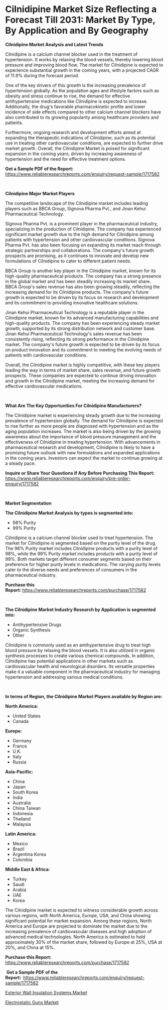 <p><h1>Cilnidipine Market Size Reflecting a Forecast Till 2031: Market By Type, By Application and By Geography</h1></p><p><strong>Cilnidipine Market Analysis and Latest Trends</strong></p>
<p><p>Cilnidipine is a calcium channel blocker used in the treatment of hypertension. It works by relaxing the blood vessels, thereby lowering blood pressure and improving blood flow. The market for Cilnidipine is expected to experience substantial growth in the coming years, with a projected CAGR of 11.9% during the forecast period.</p><p>One of the key drivers of this growth is the increasing prevalence of hypertension globally. As the population ages and lifestyle factors such as obesity and stress continue to rise, the demand for effective antihypertensive medications like Cilnidipine is expected to increase. Additionally, the drug's favorable pharmacokinetic profile and lower incidence of side effects compared to other calcium channel blockers have also contributed to its growing popularity among healthcare providers and patients.</p><p>Furthermore, ongoing research and development efforts aimed at expanding the therapeutic indications of Cilnidipine, such as its potential use in treating other cardiovascular conditions, are expected to further drive market growth. Overall, the Cilnidipine Market is poised for significant expansion in the coming years, driven by increasing awareness of hypertension and the need for effective treatment options.</p></p>
<p><strong>Get a Sample PDF of the Report:&nbsp;</strong> <a href="https://www.reliableresearchreports.com/enquiry/request-sample/1717582">https://www.reliableresearchreports.com/enquiry/request-sample/1717582</a></p>
<p>&nbsp;</p>
<p><strong>Cilnidipine Major Market Players</strong></p>
<p><p>The competitive landscape of the Cilnidipine market includes leading players such as BBCA Group, Signova Pharma Pvt., and Jinan Kehui Pharmaceutical Technology. </p><p>Signova Pharma Pvt. is a prominent player in the pharmaceutical industry, specializing in the production of Cilnidipine. The company has experienced significant market growth due to the high demand for Cilnidipine among patients with hypertension and other cardiovascular conditions. Signova Pharma Pvt. has also been focusing on expanding its market reach through strategic partnerships and collaborations. The company's future growth prospects are promising, as it continues to innovate and develop new formulations of Cilnidipine to cater to different patient needs.</p><p>BBCA Group is another key player in the Cilnidipine market, known for its high-quality pharmaceutical products. The company has a strong presence in the global market and has been steadily increasing its market share. BBCA Group's sales revenue has also been growing steadily, reflecting the increasing demand for its Cilnidipine products. The company's future growth is expected to be driven by its focus on research and development and its commitment to providing innovative healthcare solutions.</p><p>Jinan Kehui Pharmaceutical Technology is a reputable player in the Cilnidipine market, known for its advanced manufacturing capabilities and high-quality products. The company has been experiencing steady market growth, supported by its strong distribution network and customer base. Jinan Kehui Pharmaceutical Technology's sales revenue has been consistently rising, reflecting its strong performance in the Cilnidipine market. The company's future growth is expected to be driven by its focus on product innovation and its commitment to meeting the evolving needs of patients with cardiovascular conditions.</p><p>Overall, the Cilnidipine market is highly competitive, with these key players leading the way in terms of market share, sales revenue, and future growth prospects. These companies are expected to continue driving innovation and growth in the Cilnidipine market, meeting the increasing demand for effective cardiovascular medications.</p></p>
<p>&nbsp;</p>
<p><strong>What Are The Key Opportunities For Cilnidipine Manufacturers?</strong></p>
<p><p>The Cilnidipine market is experiencing steady growth due to the increasing prevalence of hypertension globally. The demand for Cilnidipine is expected to rise further as more people are diagnosed with hypertension and as the aging population increases. The market is also being driven by the growing awareness about the importance of blood pressure management and the effectiveness of Cilnidipine in treating hypertension. With advancements in pharmaceutical research and development, Cilnidipine is likely to have a promising future outlook with new formulations and expanded applications in the coming years. Investors can expect the market to continue growing at a steady pace.</p></p>
<p><strong>Inquire or Share Your Questions If Any Before Purchasing This Report:</strong> <a href="https://www.reliableresearchreports.com/enquiry/pre-order-enquiry/1717582">https://www.reliableresearchreports.com/enquiry/pre-order-enquiry/1717582</a></p>
<p>&nbsp;</p>
<p><strong>Market Segmentation</strong></p>
<p><strong>The Cilnidipine Market Analysis by types is segmented into:</strong></p>
<p><ul><li>98% Purity</li><li>99% Purity</li></ul></p>
<p><p>Cilnidipine is a calcium channel blocker used to treat hypertension. The market for Cilnidipine is segmented based on the purity level of the drug. The 98% Purity market includes Cilnidipine products with a purity level of 98%, while the 99% Purity market includes products with a purity level of 99%. Both markets target different consumer segments based on their preference for higher purity levels in medications. The varying purity levels cater to the diverse needs and preferences of consumers in the pharmaceutical industry.</p></p>
<p><strong>Purchase this Report:&nbsp;</strong><a href="https://www.reliableresearchreports.com/purchase/1717582">https://www.reliableresearchreports.com/purchase/1717582</a></p>
<p>&nbsp;</p>
<p><strong>The Cilnidipine Market Industry Research by Application is segmented into:</strong></p>
<p><ul><li>Antihypertensive Drugs</li><li>Organic Synthesis</li><li>Other</li></ul></p>
<p><p>Cilnidipine is commonly used as an antihypertensive drug to treat high blood pressure by relaxing the blood vessels. It is also utilized in organic synthesis processes to create various chemical compounds. In addition, Cilnidipine has potential applications in other markets such as cardiovascular health and neurological disorders. Its versatile properties make it a valuable component in the pharmaceutical industry for managing hypertension and addressing various medical conditions.</p></p>
<p>&nbsp;</p>
<p><strong>In terms of Region, the Cilnidipine Market Players available by Region are:</strong></p>
<p>
    <p> <strong> North America: </strong>
        <ul>
            <li>United States</li>
            <li>Canada</li>
        </ul>
        </p> 
    <p> <strong> Europe: </strong>
        <ul>
            <li>Germany</li>
            <li>France</li>
            <li>U.K.</li>
            <li>Italy</li>
            <li>Russia</li>
        </ul>
        </p> 
    <p> <strong> Asia-Pacific: </strong>
        <ul>
            <li>China</li>
            <li>Japan</li>
            <li>South Korea</li>
            <li>India</li>
            <li>Australia</li>
            <li>China Taiwan</li>
            <li>Indonesia</li>
            <li>Thailand</li>
            <li>Malaysia</li>
        </ul>
        </p> 
    <p> <strong> Latin America: </strong>
        <ul>
            <li>Mexico</li>
            <li>Brazil</li>
            <li>Argentina Korea</li>
            <li>Colombia</li>
        </ul>
        </p> 
    <p> <strong> Middle East & Africa: </strong>
        <ul>
            <li>Turkey</li>
            <li>Saudi</li>
            <li>Arabia</li>
            <li>UAE</li>
            <li>Korea</li>
        </ul>
    </p>
    </p>
<p><p>The Cilnidipine market is expected to witness considerable growth across various regions, with North America, Europe, USA, and China showing significant potential for market expansion. Among these regions, North America and Europe are projected to dominate the market due to the increasing prevalence of cardiovascular diseases and high adoption of advanced medical technologies. North America is estimated to hold approximately 30% of the market share, followed by Europe at 25%, USA at 20%, and China at 15%.</p></p>
<p><strong>Purchase this Report: </strong><a href="https://www.reliableresearchreports.com/purchase/1717582">https://www.reliableresearchreports.com/purchase/1717582</a></p>
<p>&nbsp;<strong>Get a Sample PDF of the Report:&nbsp;&nbsp;</strong><a href="https://www.reliableresearchreports.com/enquiry/request-sample/1717582">https://www.reliableresearchreports.com/enquiry/request-sample/1717582</a></p>
<p><strong></strong></p>
<p><p><a href="https://github.com/Sherrillcrooksxa8i18ucf2m/Market-Research-Report-List-1/blob/main/exterior-wall-insulation-systems-market.md">Exterior Wall Insulation Systems Market</a></p><p><a href="https://summer-dogwood-3e9.notion.site/Electrostatic-Guns-Market-Size-Growth-Outlook-from-2024-to-2031-projecting-at-Market-s-Trends-Anal-8c37d83a38b647aba06f8cc0c73f0f2a">Electrostatic Guns Market</a></p></p>
